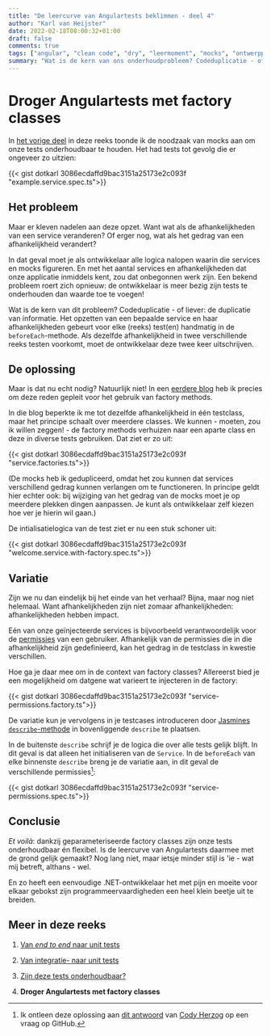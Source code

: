 ```yaml
---
title: "De leercurve van Angulartests beklimmen - deel 4"
author: "Karl van Heijster"
date: 2022-02-18T08:00:32+01:00
draft: false
comments: true
tags: ["angular", "clean code", "dry", "leermoment", "mocks", "ontwerppatronen", "software ontwikkelen", "testen", "unit tests", "web development"]
summary: "Wat is de kern van ons onderhoudprobleem? Codeduplicatie - of liever: de duplicatie van informatie. Het opzetten van een bepaalde service en haar afhankelijkheden gebeurt voor elke (reeks) test(en) handmatig in de `beforeEach`-methode. Als dezelfde afhankelijkheid in twee verschillende reeks testen voorkomt, moet de ontwikkelaar deze twee keer uitschrijven. Maar is dat nu echt nodig?"
---
```


# Droger Angulartests met factory classes


In [het vorige deel](/blog/22/02/de-leercurve-van-angulartests-beklimmen-deel-3/) in deze reeks toonde ik de noodzaak van mocks aan om onze tests onderhoudbaar te houden. Het had tests tot gevolg die er ongeveer zo uitzien:


{{< gist dotkarl 3086ecdaffd9bac3151a25173e2c093f "example.service.spec.ts">}}


## Het probleem


Maar er kleven nadelen aan deze opzet. Want wat als de afhankelijkheden van een service veranderen? Of erger nog, wat als het gedrag van een afhankelijkheid verandert? 


In dat geval moet je als ontwikkelaar alle logica nalopen waarin die services en mocks figureren. En met het aantal services en afhankelijkheden dat onze applicatie inmiddels kent, zou dat onbegonnen werk zijn. Een bekend probleem roert zich opnieuw: de ontwikkelaar is meer bezig zijn tests te onderhouden dan waarde toe te voegen!


Wat is de kern van dit probleem? Codeduplicatie - of liever: de duplicatie van informatie. Het opzetten van een bepaalde service en haar afhankelijkheden gebeurt voor elke (reeks) test(en) handmatig in de `beforeEach`-methode. Als dezelfde afhankelijkheid in twee verschillende reeks testen voorkomt, moet de ontwikkelaar deze twee keer uitschrijven.


## De oplossing


Maar is dat nu echt nodig? Natuurlijk niet! In een [eerdere blog](/blog/21/09/droger-tests-met-factory-methods/) heb ik precies om deze reden gepleit voor het gebruik van factory methods.


In die blog beperkte ik me tot dezelfde afhankelijkheid in één testclass, maar het principe schaalt over meerdere classes. We kunnen - moeten, zou ik willen zeggen! - de factory methods verhuizen naar een aparte class en deze in diverse tests gebruiken. Dat ziet er zo uit:


{{< gist dotkarl 3086ecdaffd9bac3151a25173e2c093f "service.factories.ts">}}


(De mocks heb ik gedupliceerd, omdat het zou kunnen dat services verschillend gedrag kunnen verlangen om te functioneren. In principe geldt hier echter ook: bij wijziging van het gedrag van de mocks moet je op meerdere plekken dingen aanpassen. Je kunt als ontwikkelaar zelf kiezen hoe ver je hierin wil gaan.)


De intialisatielogica van de test ziet er nu een stuk schoner uit:


{{< gist dotkarl 3086ecdaffd9bac3151a25173e2c093f "welcome.service.with-factory.spec.ts">}}


## Variatie


Zijn we nu dan eindelijk bij het einde van het verhaal? Bijna, maar nog niet helemaal. Want afhankelijkheden zijn niet zomaar afhankelijkheden: afhankelijkheden hebben impact.


Eén van onze geïnjecteerde services is bijvoorbeeld verantwoordelijk voor de [permissies](/blog/21/08/check-op-permissies-niet-op-rollen/) van een gebruiker. Afhankelijk van de permissies die in die afhankelijkheid zijn gedefinieerd, kan het gedrag in de testclass in kwestie verschillen.


Hoe ga je daar mee om in de context van factory classes? Allereerst bied je een mogelijkheid om datgene wat varieert te injecteren in de factory:


{{< gist dotkarl 3086ecdaffd9bac3151a25173e2c093f "service-permissions.factory.ts">}}


De variatie kun je vervolgens in je testcases introduceren door [Jasmines](https://jasmine.github.io/index.html) [`describe`-methode](https://jasmine.github.io/api/edge/global.html#describe) in bovenliggende `describe` te plaatsen. 


In de buitenste `describe` schrijf je de logica die over alle tests gelijk blijft. In dit geval is dat alleen het initialiseren van de `Service`. In de `beforeEach` van elke binnenste `describe` breng je de variatie aan, in dit geval de verschillende permissies[^1]:


{{< gist dotkarl 3086ecdaffd9bac3151a25173e2c093f "service-permissions.spec.ts">}}


## Conclusie


*Et voilà*: dankzij geparameteriseerde factory classes zijn onze tests onderhoudbaar én flexibel. Is de leercurve van Angulartests daarmee met de grond gelijk gemaakt? Nog lang niet, maar ietsje minder stijl is 'ie - wat mij betreft, althans - wel.


En zo heeft een eenvoudige .NET-ontwikkelaar het met pijn en moeite voor elkaar gebokst zijn programmeervaardigheden een heel klein beetje uit te breiden.


## Meer in deze reeks


1. [Van *end to end* naar unit tests](/blog/22/01/de-leercurve-van-angulartests-beklimmen-deel-1/)

2. [Van integratie- naar unit tests](/blog/22/02/de-leercurve-van-angulartests-beklimmen-deel-2/) 

3. [Zijn deze tests onderhoudbaar?](/blog/22/02/de-leercurve-van-angulartests-beklimmen-deel-3/)

4. **Droger Angulartests met factory classes**


[^1]: Ik ontleen deze oplossing aan [dit antwoord](https://github.com/jasmine/jasmine/issues/1274#issuecomment-461678314) van [Cody Herzog](https://github.com/codyherzog) op een vraag op GitHub.

